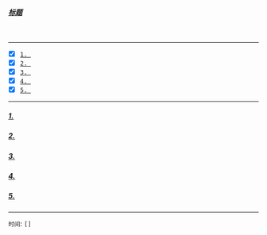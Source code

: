 ##### [标题](#)
` `

-----
- [x] [`1. `](#1-)
- [x] [`2. `](#2-)
- [x] [`3. `](#3-)
- [x] [`4. `](#4-)
- [x] [`5. `](#5-)
-----

##### [1.](#)

##### [2.](#) 

##### [3.](#) 

##### [4.](#) 

##### [5.](#) 

-----
`时间`: `[]` 